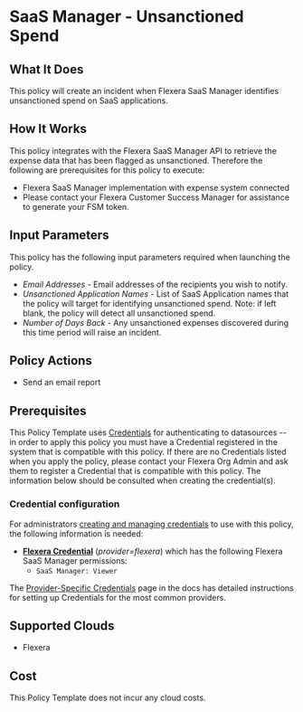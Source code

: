 # SaaS Manager - Unsanctioned Spend

## What It Does

This policy will create an incident when Flexera SaaS Manager identifies unsanctioned spend on SaaS applications.

## How It Works

This policy integrates with the Flexera SaaS Manager API to retrieve the expense data that has been flagged as unsanctioned. Therefore the following are prerequisites for this policy to execute:

- Flexera SaaS Manager implementation with expense system connected
- Please contact your Flexera Customer Success Manager for assistance to generate your FSM token.

## Input Parameters

This policy has the following input parameters required when launching the policy.

- *Email Addresses* - Email addresses of the recipients you wish to notify.
- *Unsanctioned Application Names* - List of SaaS Application names that the policy will target for identifying unsanctioned spend. Note: if left blank, the policy will detect all unsanctioned spend.
- *Number of Days Back* - Any unsanctioned expenses discovered during this time period will raise an incident.

## Policy Actions

- Send an email report

## Prerequisites

This Policy Template uses [Credentials](https://docs.flexera.com/flexera/EN/Automation/ManagingCredentialsExternal.htm) for authenticating to datasources -- in order to apply this policy you must have a Credential registered in the system that is compatible with this policy. If there are no Credentials listed when you apply the policy, please contact your Flexera Org Admin and ask them to register a Credential that is compatible with this policy. The information below should be consulted when creating the credential(s).

### Credential configuration

For administrators [creating and managing credentials](https://docs.flexera.com/flexera/EN/Automation/ManagingCredentialsExternal.htm) to use with this policy, the following information is needed:

- [**Flexera Credential**](https://docs.flexera.com/flexera/EN/Automation/ProviderCredentials.htm) (*provider=flexera*) which has the following Flexera SaaS Manager permissions:
  - `SaaS Manager: Viewer`

The [Provider-Specific Credentials](https://docs.flexera.com/flexera/EN/Automation/ProviderCredentials.htm) page in the docs has detailed instructions for setting up Credentials for the most common providers.

## Supported Clouds

- Flexera

## Cost

This Policy Template does not incur any cloud costs.
